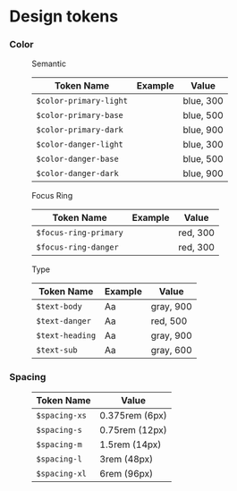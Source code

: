 # Design tokens

### Color
<figure class="ods-table--figure">
  <figcaption class="ods-table--figcaption">
    Semantic
  </figcaption>
  <table class="ods-table">
    <thead>
      <tr>
        <th scope="column">Token Name</th>
        <th scope="column">Example</th>
        <th scope="column">Value</th>
      </tr>
    </thead>
    <tbody>
      <tr>
        <td class="is-ods-table-checkbox"><div><code>$color-primary-light</code></div></td>
        <td><span class="sample-token sample-token--color-primary-light"></span></td>
        <td>blue, 300</td>
      </tr>
      <tr>
        <td><code>$color-primary-base</code></td>
        <td><span class="sample-token sample-token--color-primary-base"></span></td>
        <td>blue, 500</td>
      </tr>
      <tr>
        <td><code>$color-primary-dark</code></td>
        <td><span class="sample-token sample-token--color-primary-dark"></span></td>
        <td>blue, 900</td>
      </tr>
      <tr>
        <td><code>$color-danger-light</code></td>
        <td><span class="sample-token sample-token--color-danger-light"></span></td>
        <td>blue, 300</td>
      </tr>
      <tr>
        <td><code>$color-danger-base</code></td>
        <td><span class="sample-token sample-token--color-danger-base"></span></td>
        <td>blue, 500</td>
      </tr>
      <tr>
        <td><code>$color-danger-dark</code></td>
        <td><span class="sample-token sample-token--color-danger-dark"></span></td>
        <td>blue, 900</td>
      </tr>
    </tbody>
  </table>
</figure>

<figure class="ods-table--figure">
  <figcaption class="ods-table--figcaption">
    Focus Ring
  </figcaption>
  <table class="ods-table">
    <thead>
      <tr>
        <th scope="column">Token Name</th>
        <th scope="column">Example</th>
        <th scope="column">Value</th>
      </tr>
    </thead>
    <tbody>
      <tr>
        <td><code>$focus-ring-primary</code></td>
        <td><span class="sample-token sample-token--color-primary-outline"></span></td>
        <td>red, 300</td>
      </tr>
      <tr>
        <td><code>$focus-ring-danger</code></td>
        <td><span class="sample-token sample-token--color-danger-outline"></span></td>
        <td>red, 300</td>
      </tr>
    </tbody>
  </table>
</figure>

<figure class="ods-table--figure">
  <figcaption class="ods-table--figcaption">
    Type
  </figcaption>
  <table class="ods-table">
    <thead>
      <tr>
        <th scope="column">Token Name</th>
        <th scope="column">Example</th>
        <th scope="column">Value</th>
      </tr>
    </thead>
    <tbody>
      <tr>
        <td><code>$text-body</code></td>
        <td><span class="sample-token sample-token--text-body">Aa</span></td>
        <td>gray, 900</td>
      </tr>
      <tr>
        <td><code>$text-danger</code></td>
        <td><span class="sample-token sample-token--text-danger">Aa</span></td>
        <td>red, 500</td>
      </tr>
      <tr>
        <td><code>$text-heading</code></td>
        <td><span class="sample-token sample-token--text-heading">Aa</span></td>
        <td>gray, 900</td>
      </tr>
      <tr>
        <td><code>$text-sub</code></td>
        <td><span class="sample-token sample-token--text-sub">Aa</span></td>
        <td>gray, 600</td>
      </tr>
    </tbody>
  </table>
</figure>

### Spacing

<figure class="ods-table--figure">
  <!-- <figcaption class="ods-table--figcaption">
    Spacing
  </figcaption> -->
  <table class="ods-table">
    <thead>
      <tr>
        <th scope="column">Token Name</th>
        <th scope="column">Value</th>
      </tr>
    </thead>
    <tbody>
      <tr>
        <td><code>$spacing-xs</code></td>
        <td>0.375rem (6px)</td>
      </tr>
      <tr>
        <td><code>$spacing-s</code></td>
        <td>0.75rem (12px)</td>
      </tr>
      <tr>
        <td><code>$spacing-m</code></td>
        <td>1.5rem (14px)</td>
      </tr>
      <tr>
        <td><code>$spacing-l</code></td>
        <td>3rem (48px)</td>
      </tr>
      <tr>
        <td><code>$spacing-xl</code></td>
        <td>6rem (96px)</td>
      </tr>
    </tbody>
  </table>
</figure>
